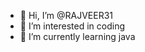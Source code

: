 - 👋 Hi, I’m @RAJVEER31
- 👀 I’m interested in coding
- 🌱 I’m currently learning java

<!---
RAJVEER31/RAJVEER31 is a ✨ special ✨ repository because its `README.md` (this file) appears on your GitHub profile.
You can click the Preview link to take a look at your changes.
--->
